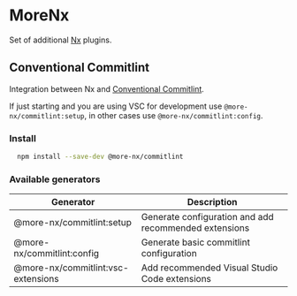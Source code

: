 # MoreNx

Set of additional [Nx](https://nx.dev/) plugins.

## Conventional Commitlint

Integration between Nx and [Conventional Commitlint](https://commitlint.js.org/#/).

If just starting and you are using VSC for development use `@more-nx/commitlint:setup`, in other cases use `@more-nx/commitlint:config`.

### Install

```sh
  npm install --save-dev @more-nx/commitlint
```

### Available generators

| Generator | Description |
|-----------|-------------|
| @more-nx/commitlint:setup | Generate configuration and add recommended extensions |
| @more-nx/commitlint:config | Generate basic commitlint configuration |
| @more-nx/commitlint:vsc-extensions | Add recommended Visual Studio Code extensions |
